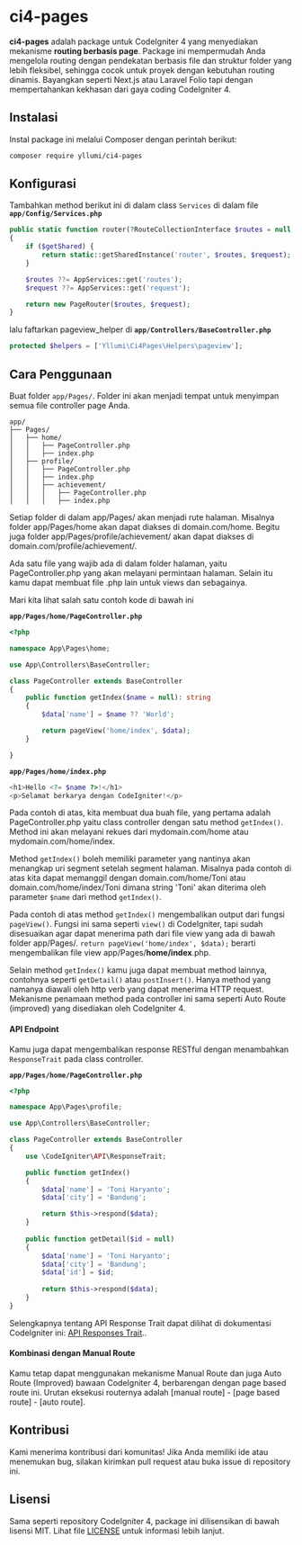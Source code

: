 # ci4-pages

**ci4-pages** adalah package untuk CodeIgniter 4 yang menyediakan mekanisme **routing berbasis page**. Package ini mempermudah Anda mengelola routing dengan pendekatan berbasis file dan struktur folder yang lebih fleksibel, sehingga cocok untuk proyek dengan kebutuhan routing dinamis. Bayangkan seperti Next.js atau Laravel Folio tapi dengan mempertahankan kekhasan dari gaya coding CodeIgniter 4. 

## Instalasi
Instal package ini melalui Composer dengan perintah berikut:

```bash
composer require yllumi/ci4-pages
```

## Konfigurasi
Tambahkan method berikut ini di dalam class `Services` di dalam file **`app/Config/Services.php`**

```php
public static function router(?RouteCollectionInterface $routes = null, ?Request $request = null, bool $getShared = true)
{
    if ($getShared) {
        return static::getSharedInstance('router', $routes, $request);
    }

    $routes ??= AppServices::get('routes');
    $request ??= AppServices::get('request');

    return new PageRouter($routes, $request);
}
```

lalu faftarkan pageview_helper di **`app/Controllers/BaseController.php`**

```php
protected $helpers = ['Yllumi\Ci4Pages\Helpers\pageview'];
```

## Cara Penggunaan

Buat folder `app/Pages/`. Folder ini akan menjadi tempat untuk menyimpan semua file controller page Anda.

```plaintext
app/
├── Pages/
│   ├── home/
│   │   ├── PageController.php
│   │   ├── index.php
│   ├── profile/
│   │   ├── PageController.php
│   │   ├── index.php
│   │   ├── achievement/
│   │   │   ├── PageController.php
│   │   │   ├── index.php
```

Setiap folder di dalam app/Pages/ akan menjadi rute halaman. Misalnya folder app/Pages/home akan dapat diakses di domain.com/home. Begitu juga folder app/Pages/profile/achievement/ akan dapat diakses di domain.com/profile/achievement/.

Ada satu file yang wajib ada di dalam folder halaman, yaitu PageController.php yang akan melayani permintaan halaman. Selain itu kamu dapat membuat file .php lain untuk views dan sebagainya.

Mari kita lihat salah satu contoh kode di bawah ini

**`app/Pages/home/PageController.php`**
```php
<?php

namespace App\Pages\home;

use App\Controllers\BaseController;

class PageController extends BaseController
{
    public function getIndex($name = null): string
    {
        $data['name'] = $name ?? 'World';

        return pageView('home/index', $data);
    }

}
```

**`app/Pages/home/index.php`**
```php
<h1>Hello <?= $name ?>!</h1>
<p>Selamat berkarya dengan CodeIgniter!</p>
```

Pada contoh di atas, kita membuat dua buah file, yang pertama adalah PageController.php yaitu class controller dengan satu method `getIndex()`. Method ini akan melayani rekues dari mydomain.com/home atau mydomain.com/home/index.

Method `getIndex()` boleh memiliki parameter yang nantinya akan menangkap uri segment setelah segment halaman. Misalnya pada contoh di atas kita dapat memanggil dengan domain.com/home/Toni atau domain.com/home/index/Toni dimana string 'Toni' akan diterima oleh parameter `$name` dari method `getIndex()`.

Pada contoh di atas method `getIndex()` mengembalikan output dari fungsi `pageView()`. Fungsi ini sama seperti `view()` di CodeIgniter, tapi sudah disesuaikan agar dapat menerima path dari file view yang ada di bawah folder app/Pages/. `return pageView('home/index', $data);` berarti mengembalikan file view app/Pages/**home/index**.php.

Selain method `getIndex()` kamu juga dapat membuat method lainnya, contohnya seperti `getDetail()` atau `postInsert()`. Hanya method yang namanya diawali oleh http verb yang dapat menerima HTTP request. Mekanisme penamaan method pada controller ini sama seperti Auto Route (improved) yang disediakan oleh CodeIgniter 4.

#### API Endpoint

Kamu juga dapat mengembalikan response RESTful dengan menambahkan `ResponseTrait` pada class controller.

**`app/Pages/home/PageController.php`**
```php
<?php

namespace App\Pages\profile;

use App\Controllers\BaseController;

class PageController extends BaseController
{
    use \CodeIgniter\API\ResponseTrait;

    public function getIndex()
    {
        $data['name'] = 'Toni Haryanto';
        $data['city'] = 'Bandung';

        return $this->respond($data);
    }
    
    public function getDetail($id = null)
    {
        $data['name'] = 'Toni Haryanto';
        $data['city'] = 'Bandung';
        $data['id'] = $id;
        
        return $this->respond($data);
    }
}
```

Selengkapnya tentang API Response Trait dapat dilihat di dokumentasi CodeIgniter ini: [API Responses Trait](https://codeigniter.com/user_guide/outgoing/api_responses.html).. 

#### Kombinasi dengan Manual Route

Kamu tetap dapat menggunakan mekanisme Manual Route dan juga Auto Route (Improved) bawaan CodeIgniter 4, berbarengan dengan page based route ini. Urutan eksekusi routernya adalah [manual route] - [page based route] - [auto route].

## Kontribusi
Kami menerima kontribusi dari komunitas! Jika Anda memiliki ide atau menemukan bug, silakan kirimkan pull request atau buka issue di repository ini.

## Lisensi
Sama seperti repository CodeIgniter 4, package ini dilisensikan di bawah lisensi MIT. Lihat file [LICENSE](LICENSE) untuk informasi lebih lanjut.